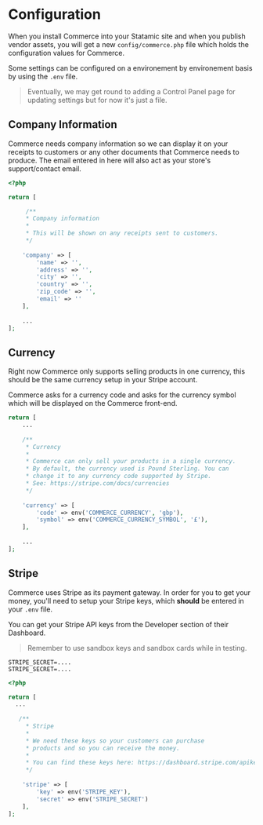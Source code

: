 # Configuration

When you install Commerce into your Statamic site and when you publish vendor assets, you will get a new `config/commerce.php` file which holds the configuration values for Commerce.

Some settings can be configured on a environement by environement basis by using the `.env` file.

> Eventually, we may get round to adding a Control Panel page for updating settings but for now it's just a file.

## Company Information

Commerce needs company information so we can display it on your receipts to customers or any other documents that Commerce needs to produce. The email entered in here will also act as your store's support/contact email.

```php
<?php

return [

     /**
     * Company information
     *
     * This will be shown on any receipts sent to customers.
     */
     
    'company' => [
        'name' => '',
        'address' => '',
        'city' => '',
        'country' => '',
        'zip_code' => '',
        'email' => ''
    ],
    
    ...
];
```

## Currency

Right now Commerce only supports selling products in one currency, this should be the same currency setup in your Stripe account.

Commerce asks for a currency code and asks for the currency symbol which will be displayed on the Commerce front-end.

```php
return [
    ...
    
    /**
     * Currency
     *
     * Commerce can only sell your products in a single currency.
     * By default, the currency used is Pound Sterling. You can
     * change it to any currency code supported by Stripe.
     * See: https://stripe.com/docs/currencies
     */
     
    'currency' => [
        'code' => env('COMMERCE_CURRENCY', 'gbp'),
        'symbol' => env('COMMERCE_CURRENCY_SYMBOL', '£'),
    ],
    
    ...
];
```

## Stripe

Commerce uses Stripe as its payment gateway. In order for you to get your money, you'll need to setup your Stripe keys, which **should** be entered in your `.env` file.

You can get your Stripe API keys from  the Developer section of their Dashboard.

> Remember to use sandbox keys and sandbox cards while in testing.

```
STRIPE_SECRET=....
STRIPE_SECRET=....
```

```php
<?php

return [
  ...
  
   /**
     * Stripe
     *
     * We need these keys so your customers can purchase
     * products and so you can receive the money.
     *
     * You can find these keys here: https://dashboard.stripe.com/apikeys
     */
     
    'stripe' => [
        'key' => env('STRIPE_KEY'),
        'secret' => env('STRIPE_SECRET')
    ],
];
```
